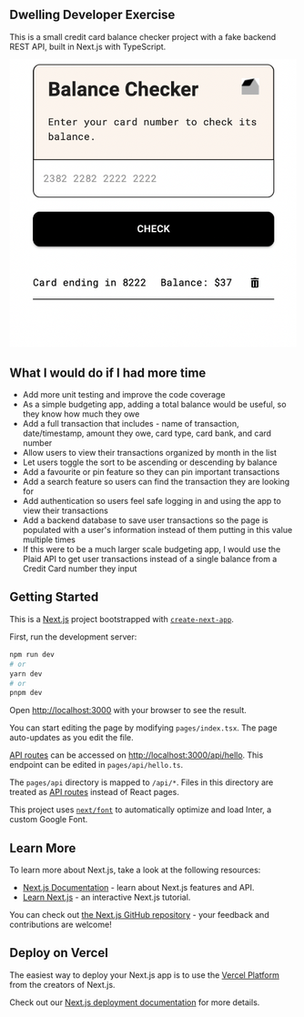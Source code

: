 ## Dwelling Developer Exercise

This is a small credit card balance checker project with a fake backend REST API, built in Next.js with TypeScript.

![Balance Checker App](/public/balance-checker-app.png "Balance Checker App")

## What I would do if I had more time

- Add more unit testing and improve the code coverage
- As a simple budgeting app, adding a total balance would be useful, so they know how much they owe
- Add a full transaction that includes - name of transaction, date/timestamp, amount they owe, card type, card bank, and card number
- Allow users to view their transactions organized by month in the list
- Let users toggle the sort to be ascending or descending by balance
- Add a favourite or pin feature so they can pin important transactions
- Add a search feature so users can find the transaction they are looking for
- Add authentication so users feel safe logging in and using the app to view their transactions
- Add a backend database to save user transactions so the page is populated with a user's information instead of them putting in this value multiple times
- If this were to be a much larger scale budgeting app, I would use the Plaid API to get user transactions instead of a single balance from a Credit Card number they input

## Getting Started

This is a [Next.js](https://nextjs.org/) project bootstrapped with [`create-next-app`](https://github.com/vercel/next.js/tree/canary/packages/create-next-app).

First, run the development server:

```bash
npm run dev
# or
yarn dev
# or
pnpm dev
```

Open [http://localhost:3000](http://localhost:3000) with your browser to see the result.

You can start editing the page by modifying `pages/index.tsx`. The page auto-updates as you edit the file.

[API routes](https://nextjs.org/docs/api-routes/introduction) can be accessed on [http://localhost:3000/api/hello](http://localhost:3000/api/hello). This endpoint can be edited in `pages/api/hello.ts`.

The `pages/api` directory is mapped to `/api/*`. Files in this directory are treated as [API routes](https://nextjs.org/docs/api-routes/introduction) instead of React pages.

This project uses [`next/font`](https://nextjs.org/docs/basic-features/font-optimization) to automatically optimize and load Inter, a custom Google Font.

## Learn More

To learn more about Next.js, take a look at the following resources:

- [Next.js Documentation](https://nextjs.org/docs) - learn about Next.js features and API.
- [Learn Next.js](https://nextjs.org/learn) - an interactive Next.js tutorial.

You can check out [the Next.js GitHub repository](https://github.com/vercel/next.js/) - your feedback and contributions are welcome!

## Deploy on Vercel

The easiest way to deploy your Next.js app is to use the [Vercel Platform](https://vercel.com/new?utm_medium=default-template&filter=next.js&utm_source=create-next-app&utm_campaign=create-next-app-readme) from the creators of Next.js.

Check out our [Next.js deployment documentation](https://nextjs.org/docs/deployment) for more details.
